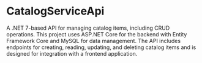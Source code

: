 # CatalogServiceApi
A .NET 7-based API for managing catalog items, including CRUD operations. This project uses ASP.NET Core for the backend with Entity Framework Core and MySQL for data management. The API includes endpoints for creating, reading, updating, and deleting catalog items and is designed for integration with a frontend application.
